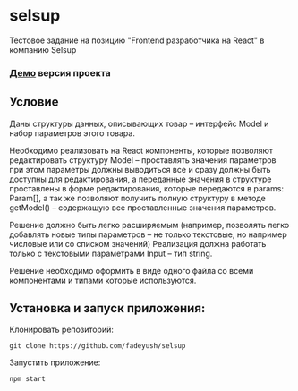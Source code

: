 # selsup
Тестовое задание на позицию "Frontend разработчика на React" в компанию Selsup

### [Демо](https://fadeyush.github.io/selsup) версия проекта

## Условие
Даны структуры данных, описывающих товар – интерфейс Model и набор
параметров этого товара. 

Необходимо реализовать на React компоненты, которые
позволяют редактировать структуру Model – проставлять значения параметров при
этом параметры должны выводиться все и сразу должны быть доступны для
редактирования, а переданные значения в структуре проставлены в форме
редактирования, которые передаются в params: Param[], а так же позволяют получить
полную структуру в методе getModel() – содержащую все проставленные значения
параметров. 

Решение должно быть легко расширяемым (например, позволять легко
добавлять новые типы параметров – не только текстовые, но например числовые или
со списком значений) Реализация должна работать только с текстовыми
параметрами Input – тип string.

Решение необходимо оформить в виде одного файла со всеми компонентами и типами
которые используются.

##  Установка и запуск приложения:

Клонировать репозиторий:

    git clone https://github.com/fadeyush/selsup

Запустить приложение:

    npm start